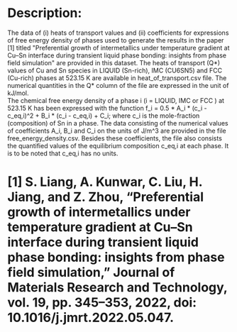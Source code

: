 # Description:
The data of (i) heats of transport values and (ii) coefficients for expressions of free energy density of phases used to generate the results in the paper [1]  titled "Preferential growth of intermetallics under temperature gradient at Cu–Sn interface during transient liquid phase bonding: insights from phase field simulation" are provided in this dataset.
The heats of transport (Q*) values of Cu and Sn species in LIQUID (Sn-rich), IMC (CU6SN5) and FCC (Cu-rich) phases at 523.15 K are available in heat_of_transport.csv file. The numerical quantities in the Q* column of the file are expressed in the unit of kJ/mol.  
The chemical free energy density of a phase i (i = LIQUID, IMC or FCC ) at 523.15 K has been expressed with  the function f_i = 0.5 * A_i * (c_i - c_eq,i)^2 + B_i * (c_i - c_eq,i) + C_i; where c_i is the mole-fraction (composition) of Sn in a phase.  The data consisting of the numerical values of coefficients A_i, B_i and C_i on the units of J/m^3 are provided in the file free_energy_density.csv. Besides these coefficients, the file also consists the quantified values of the equilibrium composition c_eq,i at each phase. It is to be noted that c_eq,i has no units.





# [1] S. Liang, A. Kunwar, C. Liu, H. Jiang, and Z. Zhou, “Preferential growth of intermetallics under temperature gradient at Cu–Sn interface during transient liquid phase bonding: insights from phase field simulation,” Journal of Materials Research and Technology, vol. 19, pp. 345–353, 2022, doi: 10.1016/j.jmrt.2022.05.047.
